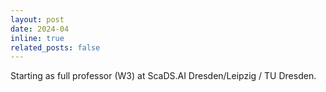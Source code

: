 ```yaml
---
layout: post
date: 2024-04
inline: true
related_posts: false
---
```


Starting as full professor (W3) at ScaDS.AI Dresden/Leipzig / TU Dresden.
